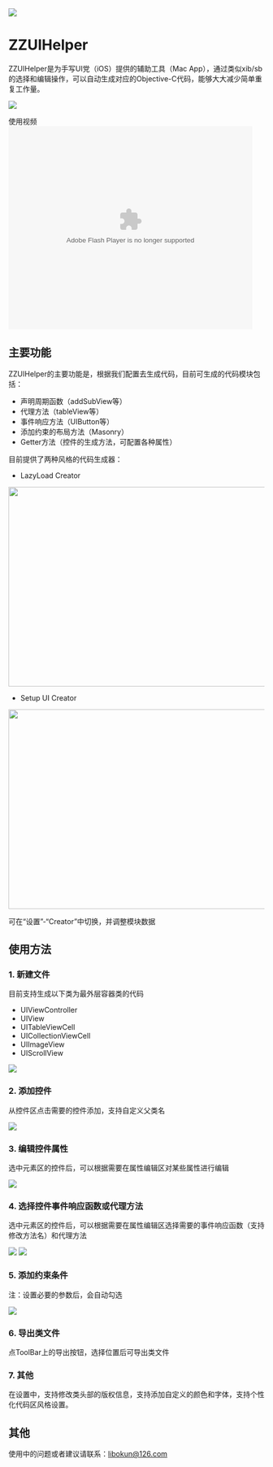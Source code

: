 <img src="./Screenshot/ZZ.png"> 

# ZZUIHelper

ZZUIHelper是为手写UI党（iOS）提供的辅助工具（Mac App），通过类似xib/sb的选择和编辑操作，可以自动生成对应的Objective-C代码，能够大大减少简单重复工作量。

<img src="./Screenshot/Main.png">

使用视频
<embed src="https://imgcache.qq.com/tencentvideo_v1/playerv3/TPout.swf?max_age=86400&v=20161117&vid=e0384ltek23&auto=0" allowFullScreen="true" quality="high" width="480" height="400" align="middle" allowScriptAccess="always" type="application/x-shockwave-flash"></embed>

## 主要功能

ZZUIHelper的主要功能是，根据我们配置去生成代码，目前可生成的代码模块包括：

* 声明周期函数（addSubView等）
* 代理方法（tableView等）
* 事件响应方法（UIButton等）
* 添加约束的布局方法（Masonry）
* Getter方法（控件的生成方法，可配置各种属性）

目前提供了两种风格的代码生成器：

* LazyLoad Creator

<img src="./Screenshot/LazyLoad Creator.png" width = "607" height = "393">

* Setup UI Creator

<img src="./Screenshot/Setup UI Creator.png" width = "607" height = "393">

可在“设置”-“Creator”中切换，并调整模块数据

## 使用方法

### 1. 新建文件
目前支持生成以下类为最外层容器类的代码

* UIViewController
* UIView
* UITableViewCell
* UICollectionViewCell
* UIImageView
* UIScrollView   

<img src="./Screenshot/New File.png">

### 2. 添加控件
从控件区点击需要的控件添加，支持自定义父类名

<img src="./Screenshot/New Property.png">

### 3. 编辑控件属性
选中元素区的控件后，可以根据需要在属性编辑区对某些属性进行编辑

<img src="./Screenshot/Property Edit.png">

### 4. 选择控件事件响应函数或代理方法
选中元素区的控件后，可以根据需要在属性编辑区选择需要的事件响应函数（支持修改方法名）和代理方法

<img src="./Screenshot/Property Event.png">
<img src="./Screenshot/Property Delegate.png">

### 5. 添加约束条件
注：设置必要的参数后，会自动勾选

<img src="./Screenshot/Property Layout.png">

### 6. 导出类文件
点ToolBar上的导出按钮，选择位置后可导出类文件

### 7. 其他
在设置中，支持修改类头部的版权信息，支持添加自定义的颜色和字体，支持个性化代码区风格设置。

## 其他
使用中的问题或者建议请联系：libokun@126.com